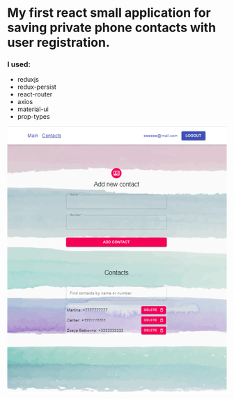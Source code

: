 # My first react small application for saving private phone contacts with user registration.

### I used:

- reduxjs
- redux-persist
- react-router
- axios
- material-ui
- prop-types


![Capture](./src/images/capture-phonebook.png?raw=true "Site preview")


